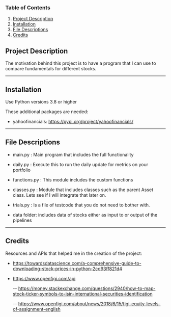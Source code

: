### Table of Contents

1. [Project Description](#description)
2. [Installation](#installation)
3. [File Descriptions](#files)
4. [Credits](#credits)


## Project Description <a name="description"></a>

The motivation behind this project is to have a program that I can use to compare fundamentals for different stocks.

-------------

## Installation <a name="installation"></a>

Use Python versions 3.8 or higher

These additional packages are needed:

- yahoofinancials: https://pypi.org/project/yahoofinancials/


-------------
## File Descriptions <a name="files"></a>

- main.py : Main program that includes the full functionality

- daily.py : Execute this to run the daily update for metrics on your portfolio

- functions.py : This module includes the custom functions

- classes.py : Module that includes classes such as the parent Asset class. Lets see if I will integrate that later on.

- trials.py : Is a file of testcode that you do not need to bother with.

- data folder: includes data of stocks either as input to or output of the pipelines
-------------

## Credits <a name="credits"></a>

Resources and APIs that helped me in the creation of the project:

- https://towardsdatascience.com/a-comprehensive-guide-to-downloading-stock-prices-in-python-2cd93ff821d4

- https://www.openfigi.com/api

	-- https://money.stackexchange.com/questions/2940/how-to-map-stock-ticker-symbols-to-isin-international-securities-identification
	
	-- https://www.openfigi.com/about/news/2018/6/15/figi-equity-levels-of-assignment-english


